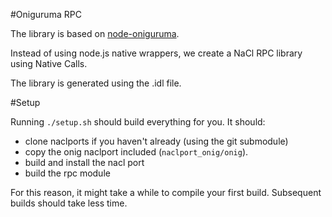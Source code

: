 #Oniguruma RPC

The library is based on [node-oniguruma](https://github.com/atom/node-oniguruma).

Instead of using node.js native wrappers, we create a NaCl RPC library using Native Calls.

The library is generated using the .idl file.

#Setup

Running ```./setup.sh``` should build everything for you. It should:

* clone naclports if you haven't already (using the git submodule)
* copy the onig naclport included (```naclport_onig/onig```).
* build and install the nacl port
* build the rpc module

For this reason, it might take a while to compile your first build. Subsequent builds should take less time.
